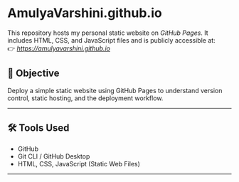# AmulyaVarshini.github.io

This repository hosts my personal static website on *GitHub Pages*. It includes HTML, CSS, and JavaScript files and is publicly accessible at:  
👉 *https://amulyavarshini.github.io*

## 🚀 Objective

Deploy a simple static website using GitHub Pages to understand version control, static hosting, and the deployment workflow.

---

## 🛠 Tools Used

- GitHub
- Git CLI / GitHub Desktop
- HTML, CSS, JavaScript (Static Web Files)

---

